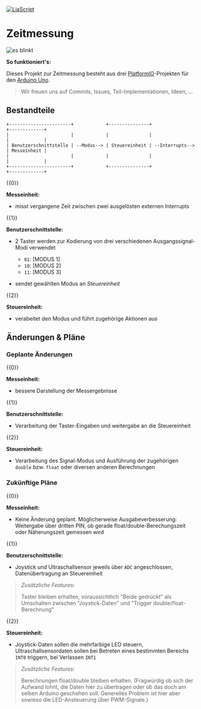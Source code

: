 
<!--

author:   Fabian Bart, Bastian Zötzel
email:    zeitmessung@informatic-freak.de

version:  1.0.0
language: de
narrator: Deutsch Female

import:  https://raw.githubusercontent.com/liascript-templates/plantUML/master/README.md
         https://github.com/LiaTemplates/AVR8js/main/README.md
         https://github.com/LiaTemplates/Pyodide

icon: https://upload.wikimedia.org/wikipedia/commons/d/de/Logo_TU_Bergakademie_Freiberg.svg

-->

[![LiaScript](https://raw.githubusercontent.com/LiaScript/LiaScript/master/badges/course.svg)](https://liascript.github.io/course/?https://github.com/Voetzl/Zeitmessung/blob/main/README.md)

# Zeitmessung

![es blinkt](docs/es-blinkt.gif)

**So funktioniert's:**

Dieses Projekt zur Zeitmessung besteht aus drei [PlatformIO](https://platformio.org/)-Projekten für den [Arduino Uno](https://store.arduino.cc/products/arduino-uno-rev3).

>Wir freuen uns auf Commits, Issues, Teil-Implementationen, Ideen, ...

## Bestandteile

<!-- style="display: block; margin-left: auto; margin-right: auto; /*max-width: 315px;*/" -->
```ascii
+-----------------------+            +---------------+                 +-------------+
|                       |            |               |                 |             |
| Benutzerschnittstelle | --Modus--> | Steuereinheit | --Interrupts--> | Messeinheit |
|                       |            |               |                 |             |
+-----------------------+            +---------------+                 +-------------+
```

{{0}}

**Messeinheit:**

- misst vergangene Zeit zwischen zwei ausgelösten externen Interrupts

{{1}}

**Benutzerschnittstelle:**

- 2 Taster werden zur Kodierung von drei verschiedenen Ausgangssignal-Modi verwendet
	- `01`: [MODUS 1]
	- `10`: [MODUS 2]
	- `11`: [MODUS 3]

- sendet gewählten Modus an *Steuereinheit*

{{2}}

**Steuereinheit:**

- verabeitet den Modus und führt zugehörige Aktionen aus

## Änderungen & Pläne

### Geplante Änderungen

{{0}}

**Messeinheit:**

- bessere Darstellung der Messergebnisse

{{1}}

**Benutzerschnittstelle:**

- Verarbeitung der Taster-Eingaben und weitergabe an die Steuereinheit

{{2}}

**Steuereinheit:**

- Verarbeitung des Signal-Modus und Ausführung der zugehörigen `double` bzw. `float` oder diversen anderen Berechnungen

### Zukünftige Pläne

{{0}}

**Messeinheit:**

- Keine Änderung geplant. Möglicherweise Ausgabeverbesserung: Weitergabe über dritten PIN, ob gerade float/double-Berechungszeit oder Näherungszeit gemessen wird

{{1}}

**Benutzerschnittstelle:**

- Joystick und Ultraschallsensor jeweils über `ADC` angeschlossen, Datenübertragung an Steuereinheit

>*Zusätzliche Features:*
>
>Taster bleiben erhalten, voraussichtlich "Beide gedrückt" als Umschalten zwischen "Joystick-Daten" und "Trigger double/float-Berechnung"

{{2}}

**Steuereinheit:**

- Joystick-Daten sollen die mehrfarbige LED steuern, Ultraschallsensordaten sollen bei Betreten eines bestimmten Bereichs `INT0` triggern, bei Verlassen `INT1`

>*Zusätzliche Features:*
>
>Berechnungen float/double bleiben erhalten. (Fragwürdig ob sich der Aufwand lohnt, die Daten hier zu übertragen oder ob das doch am selben Arduino geschehen soll. Generelles Problem ist hier aber sowieso die LED-Ansteuerung über PWM-Signale.)
